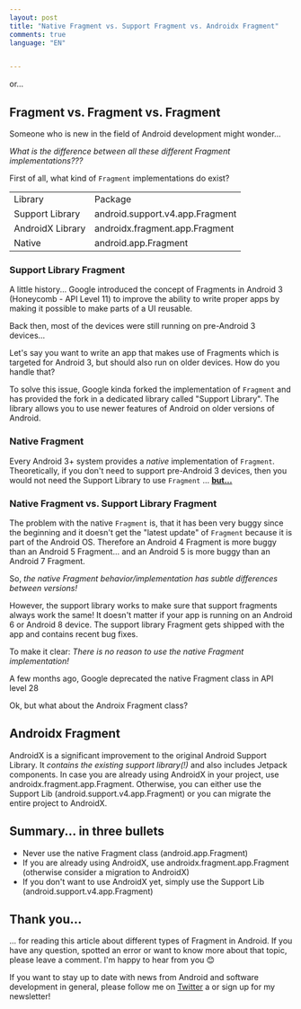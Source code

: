```yaml
---
layout: post
title: "Native Fragment vs. Support Fragment vs. Androidx Fragment"
comments: true
language: "EN"


---
```


or...

## Fragment vs. Fragment vs. Fragment

Someone who is new in the field of Android development might wonder... 

<i>What is the difference between all these different Fragment implementations???</i>

First of all, what kind of `Fragment` implementations do exist?

<table>
<tr>
	<td>Library</td><td>Package</td>
</tr>
<tr>
	<td>Support Library</td><td>android.support.v4.app.Fragment</td>
</tr>
<tr>
	<td>AndroidX Library</td><td>androidx.fragment.app.Fragment</td>
</tr>
<tr>
	<td>Native</td><td>android.app.Fragment</td>
</tr>
</table>

### Support Library Fragment

A little history... Google introduced the concept of Fragments in Android 3 (Honeycomb - API Level 11) to improve the ability to write proper apps by making it possible to make parts of a UI reusable.

Back then, most of the devices were still running on pre-Android 3 devices...

Let's say you want to write an app that makes use of Fragments which is targeted for Android 3, but should also run on older devices. How do you handle that?

To solve this issue, Google kinda forked the implementation of `Fragment` and has provided the fork in a dedicated library called "Support Library". The library allows you to use newer features of Android on older versions of Android.

### Native Fragment

Every Android 3+ system provides a *native* implementation of `Fragment`. Theoretically, if you don't need to support pre-Android 3 devices, then you would not need the Support Library to use `Fragment` ... <u><b>but...</b></u>

### Native Fragment vs. Support Library Fragment

The problem with the native `Fragment` is, that it has been very buggy since the beginning and it doesn't get the "latest update" of `Fragment` because it is part of the Android OS. Therefore an Android 4 Fragment is more buggy than an Android 5 Fragment... and an Android 5 is more buggy than an Android 7 Fragment.

So, *the native Fragment behavior/implementation has subtle differences between versions!*

However, the support library works to make sure that support fragments always work the same! It doesn't matter if your app is running on an Android 6 or Android 8 device. The support library Fragment gets shipped with the app and contains recent bug fixes.

To make it clear: *There is no reason to use the native Fragment implementation!*

A few months ago, Google deprecated the native Fragment class in API level 28

Ok, but what about the Androix Fragment class?

## Androidx Fragment

AndroidX is a significant improvement to the original Android Support Library.  It *contains the existing support library(!)* and also includes Jetpack components.  In case you are already using AndroidX in your project, use androidx.fragment.app.Fragment. Otherwise, you can either use the Support Lib (android.support.v4.app.Fragment) or you can migrate the entire project to AndroidX.


## Summary... in three bullets

- Never use the native Fragment class (android.app.Fragment)
- If you are already using AndroidX, use androidx.fragment.app.Fragment (otherwise consider a migration to AndroidX)
- If you don't want to use AndroidX yet, simply use the Support Lib (android.support.v4.app.Fragment)


## Thank you...

... for reading this article about different types of Fragment in Android. If you have any question, spotted an error or want to know more about that topic, please leave a comment. I'm happy to hear from you :blush:

If you want to stay up to date with news from Android and software development in general, please follow me on <a href="https://twitter.com/andreasschrade" target="_blank">Twitter</a> a or sign up for my newsletter!